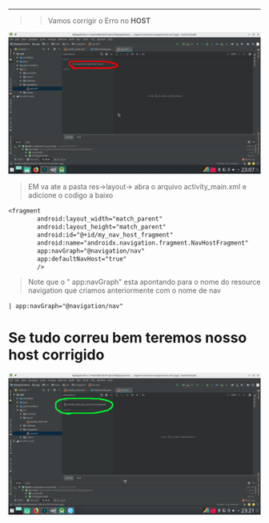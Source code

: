 ***
>>Vamos corrigir o Erro no **HOST**

![adicionarNav](https://raw.githubusercontent.com/gleisonnanet/Android-Jetpack-passo-a-passo/master/IMG/08.png  "adicionarNav")

>EM va ate a pasta res->layout-> abra o arquivo activity_main.xml e adicione  o codigo a baixo 
```
<fragment
        android:layout_width="match_parent"
        android:layout_height="match_parent"
        android:id="@+id/my_nav_host_fragment"
        android:name="androidx.navigation.fragment.NavHostFragment"
        app:navGraph="@navigation/nav"
        app:defaultNavHost="true"
        />
```
>Note que  o  " app:navGraph" esta apontando para o nome do resource navigation que criamos anteriormente com o nome de nav  

	| app:navGraph="@navigation/nav"
	
# Se tudo correu bem teremos nosso host corrigido
![adicionarNav](https://raw.githubusercontent.com/gleisonnanet/Android-Jetpack-passo-a-passo/master/IMG/09.png  "adicionarNav")
	